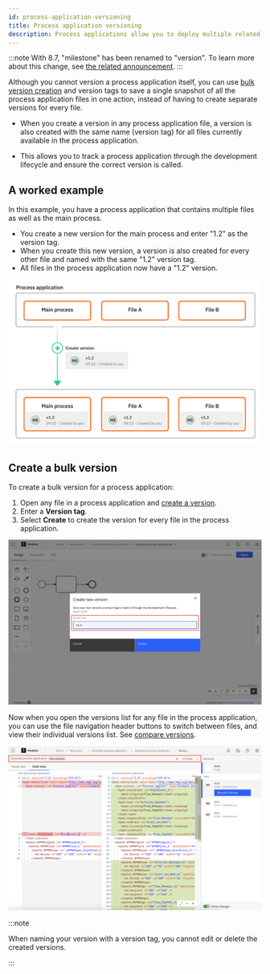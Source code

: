 ```yaml
---
id: process-application-versioning
title: Process application versioning
description: Process applications allow you to deploy multiple related files together in a single bundle.
---
```


:::note
With 8.7, "milestone" has been renamed to "version". To learn more about this change, see [the related announcement](/reference/announcements/870.md##web-modeler-milestones-renamed-to-versions).
:::

Although you cannot version a process application itself, you can use [bulk version creation](versions.md#bulk-version-creation) and version tags to save a single snapshot of all the process application files in one action, instead of having to create separate versions for every file.

- When you create a version in any process application file, a version is also created with the same name (version tag) for all files currently available in the process application.

- This allows you to track a process application through the development lifecycle and ensure the correct version is called.

## A worked example

In this example, you have a process application that contains multiple files as well as the main process.

- You create a new version for the main process and enter "1.2" as the version tag.
- When you create this new version, a version is also created for every other file and named with the same "1.2" version tag.
- All files in the process application now have a "1.2" version.

![Diagram showing an example process application bulk version creation](img/process-applications/process-application-version-diagram.png)

## Create a bulk version

To create a bulk version for a process application:

1. Open any file in a process application and [create a version](versions.md#create-a-version).
1. Enter a **Version tag**.
1. Select **Create** to create the version for every file in the process application.

![Create a version screen](img/versions/web-modeler-version-create-versioned-milestone-highlight.png)

Now when you open the versions list for any file in the process application, you can use the file navigation header buttons to switch between files, and view their individual versions list. See [compare versions](/components/modeler/web-modeler/versions.md#compare-versions).

![Versions list with file navigation header buttons highlighted](img/versions/web-modeler-version-compare-process-application-files-highlight.png)

:::note

When naming your version with a version tag, you cannot edit or delete the created versions.

:::
